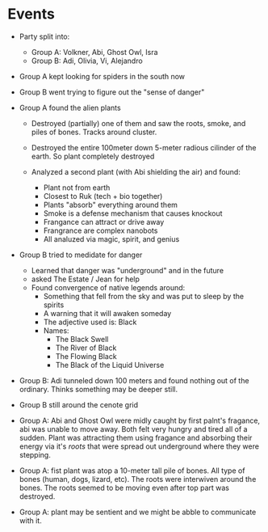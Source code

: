 # Events

- Party split into:

	- Group A: Volkner, Abi, Ghost Owl, Isra
	- Group B: Adi, Olivia, Vi, Alejandro
	
- Group A kept looking for spiders in the south now

- Group B went trying to figure out the "sense of danger"

- Group A found the alien plants

	- Destroyed (partially) one of them and saw the roots, smoke, and piles of bones. Tracks around cluster.
	
	- Destroyed the entire 100meter down 5-meter radious cilinder of the earth. So plant completely destroyed
	
	- Analyzed a second plant (with Abi shielding the air) and found:
	
		- Plant not from earth
		- Closest to Ruk (tech + bio together)
		- Plants "absorb" everything around them
		- Smoke is a defense mechanism that causes knockout
		- Frangance can attract or drive away
		- Frangrance are complex nanobots
		- All analuzed via magic, spirit, and genius
		
- Group B tried to medidate for danger

	 - Learned that danger was "underground" and in the future
	 - asked The Estate / Jean for help
	 - Found convergence of native legends around:
		 - Something that fell from the sky and was put to sleep by the spirits
		 - A warning that it will awaken someday
		 - The adjective used is: Black
		 - Names:
			 - The Black Swell
			 - The River of Black
			 - The Flowing Black
			 - The Black of the Liquid Universe
			 
- Group B: Adi tunneled down 100 meters and found nothing out of the ordinary. Thinks something may be deeper still.

- Group B still around the cenote grid

- Group A: Abi and Ghost Owl were midly caught by first palnt's fragance, abi was unable to move away. Both felt very hungry and tired all of a sudden.  Plant was attracting them using fragance and absorbing their energy via it's *roots* that were spread out underground where they were stepping.

- Group A: fist plant was atop a 10-meter tall pile of bones. All type of bones (human, dogs, lizard, etc). The roots were interwiven around the bones. The roots seemed to be moving even after top part was destroyed.

- Group A: plant may be sentient and we might be abble to communicate with it.

